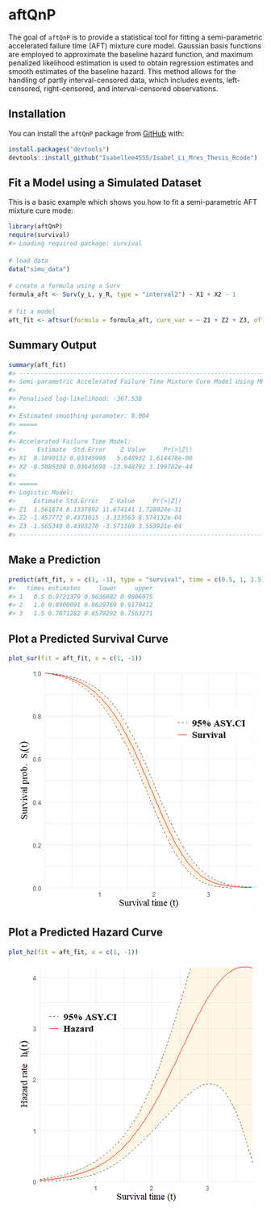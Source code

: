 
<!-- README.md is generated from README.Rmd. Please edit that file -->

# aftQnP

<!-- badges: start -->
<!-- badges: end -->

The goal of <code>aftQnP</code> is to provide a statistical tool for
fitting a semi-parametric accelerated failure time (AFT) mixture cure
model. Gaussian basis functions are employed to approximate the baseline
hazard function, and maximum penalized likelihood estimation is used to
obtain regression estimates and smooth estimates of the baseline hazard.
This method allows for the handling of partly interval-censored data,
which includes events, left-censored, right-censored, and
interval-censored observations.

## Installation

You can install the <code>aftQnP</code> package from
[GitHub](https://github.com/) with:

``` r
install.packages("devtools")
devtools::install_github("Isabellee4555/Isabel_Li_Mres_Thesis_Rcode")
```

## Fit a Model using a Simulated Dataset

This is a basic example which shows you how to fit a semi-parametric AFT
mixture cure mode:

``` r
library(aftQnP)
require(survival)
#> Loading required package: survival

# load data
data("simu_data")

# create a formula using a Surv
formula_aft <- Surv(y_L, y_R, type = "interval2") ~ X1 + X2 - 1

# fit a model
aft_fit <- aftsur(formula = formula_aft, cure_var = ~ Z1 + Z2 + Z3, offset = TRUE, data = simu_data)
```

## Summary Output

``` r
summary(aft_fit)
#> ---------------------------------------------------------------------------
#> Semi-parametric Accelerated Failure Time Mixture Cure Model Using MPL
#> 
#> Penalised log-likelihood: -367.538 
#> 
#> Estimated smoothing parameter: 0.004 
#> =====
#> 
#> Accelerated Failure Time Model:
#>      Estimate  Std.Error    Z Value     Pr(>|Z|)
#> X1  0.1890132 0.03345998   5.648932 1.614478e-08
#> X2 -0.5085308 0.03645698 -13.948792 3.199782e-44
#> 
#> =====
#> Logistic Model:
#>     Estimate Std.Error   Z Value     Pr(>|Z|)
#> Z1  1.561874 0.1337892 11.674141 1.728024e-31
#> Z2 -1.457772 0.4373015 -3.333563 8.574132e-04
#> Z3 -1.565340 0.4383270 -3.571169 3.553921e-04
#> ---------------------------------------------------------------------------
```

## Make a Prediction

``` r
predict(aft_fit, x = c(1, -1), type = "survival", time = c(0.5, 1, 1.5), interval = TRUE)
#>   times estimates     lower     upper
#> 1   0.5 0.9721379 0.9636682 0.9806075
#> 2   1.0 0.8900091 0.8629769 0.9170412
#> 3   1.5 0.7071282 0.6579292 0.7563271
```

## Plot a Predicted Survival Curve

``` r
plot_sur(fit = aft_fit, x = c(1, -1))
```

<img src="man/figures/README-survival-1.png" style="display: block; margin: auto;" />

## Plot a Predicted Hazard Curve

``` r
plot_hz(fit = aft_fit, x = c(1, -1))
```

<img src="man/figures/README-hazard-1.png" style="display: block; margin: auto;" />
